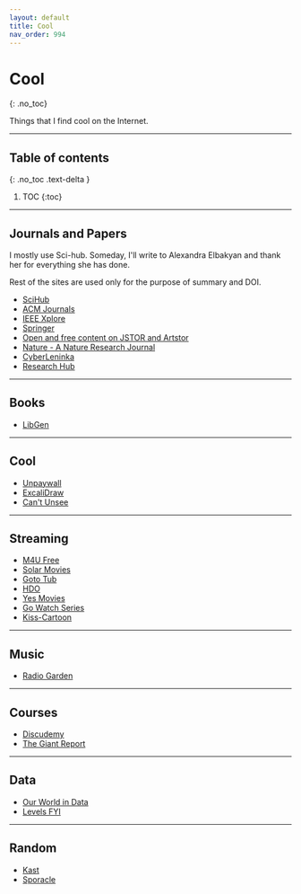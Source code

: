 ```yaml
---
layout: default
title: Cool
nav_order: 994
---
```


# Cool
{: .no_toc}

Things that I find cool on the Internet.

---

## Table of contents
{: .no_toc .text-delta }

1. TOC
{:toc}

---

## Journals and Papers

I mostly use Sci-hub. Someday, I'll write to Alexandra Elbakyan and thank her for everything she has done.

Rest of the sites are used only for the purpose of summary and DOI.

- [SciHub](https://sci-hub.tw/)
- [ACM Journals](https://dl.acm.org/journals)
- [IEEE Xplore](https://ieeexplore.ieee.org/Xplore/home.jsp)
- [Springer](https://ieeexplore.ieee.org/Xplore/home.jsp)
- [Open and free content on JSTOR and Artstor](https://about.jstor.org/oa-and-free/)
- [Nature - A Nature Research Journal](https://www.nature.com/)
- [CyberLeninka](https://cyberleninka.org/article)
- [Research Hub](https://www.researchhub.com/)

---

## Books

- [LibGen](https://lib-gen.is)

---

## Cool

- [Unpaywall](https://unpaywall.org/)
- [ExcaliDraw](https://excalidraw.com/)
- [Can't Unsee](https://cantunsee.space/)

---

## Streaming

- [M4U Free](https://m4ufree.fun/)
- [Solar Movies](https://solarmovie123.net/)
- [Goto Tub](https://gototub.com/)
- [HDO](https://w10.hdonline.eu/tv-series/)
- [Yes Movies](https://yesmovies.host/)
- [Go Watch Series](https://gowatchseries.co/)
- [Kiss-Cartoon](https://kiss-cartoon.io/)

---

## Music

- [Radio Garden](http://radio.garden/)

---

## Courses

- [Discudemy](https://www.discudemy.com/)
- [The Giant Report](https://thegiantreport.com/)

---

## Data

- [Our World in Data](https://ourworldindata.org/)
- [Levels FYI](https://www.levels.fyi/)

---

## Random

- [Kast](https://kast.gg/)
- [Sporacle](https://www.sporcle.com/)
